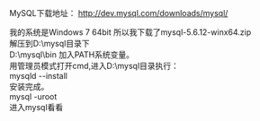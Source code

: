 MySQL下载地址：
<a href="http://dev.mysql.com/downloads/mysql/" target="_blank">http://dev.mysql.com/downloads/mysql/</a>

我的系统是Windows 7 64bit 所以我下载了mysql-5.6.12-winx64.zip<br>
解压到D:\mysql目录下<br>
D:\mysql\bin 加入PATH系统变量。<br>
用管理员模式打开cmd,进入D:\mysql目录执行：<br>
mysqld --install<br>
安装完成。<br>
mysql -uroot<br>
进入mysql看看<br>
